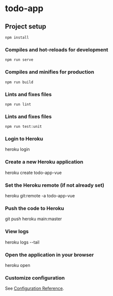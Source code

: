 # todo-app

## Project setup
```
npm install
```

### Compiles and hot-reloads for development
```
npm run serve
```

### Compiles and minifies for production
```
npm run build
```

### Lints and fixes files
```
npm run lint
```
### Lints and fixes files
```
npm run test:unit
```

### Login to Heroku
heroku login

### Create a new Heroku application
heroku create todo-app-vue

### Set the Heroku remote (if not already set)
heroku git:remote -a todo-app-vue

### Push the code to Heroku
git push heroku main:master

### View logs
heroku logs --tail

### Open the application in your browser
heroku open


### Customize configuration
See [Configuration Reference](https://cli.vuejs.org/config/).
